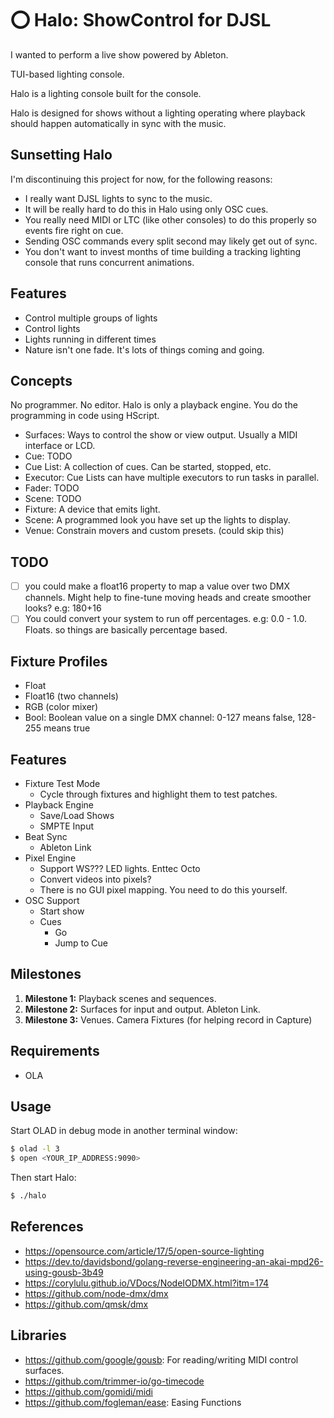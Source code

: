 # ⭕️ Halo: ShowControl for DJSL

I wanted to perform a live show powered by Ableton.

TUI-based lighting console.

Halo is a lighting console built for the console.

Halo is designed for shows without a lighting operating where playback should happen automatically in sync with the music.

## Sunsetting Halo

I'm discontinuing this project for now, for the following reasons:

 * I really want DJSL lights to sync to the music.
 * It will be really hard to do this in Halo using only OSC cues.
 * You really need MIDI or LTC (like other consoles) to do this properly so events fire right on cue.
 * Sending OSC commands every split second may likely get out of sync.
 * You don't want to invest months of time building a tracking lighting console that runs concurrent animations.

## Features

 * Control multiple groups of lights
 * Control lights
 * Lights running in different times
 * Nature isn't one fade. It's lots of things coming and going.

## Concepts

No programmer. No editor. Halo is only a playback engine. You do the programming in code using HScript.

 * Surfaces: Ways to control the show or view output. Usually a MIDI interface or LCD.
 * Cue: TODO
 * Cue List: A collection of cues. Can be started, stopped, etc.
 * Executor: Cue Lists can have multiple executors to run tasks in parallel.
 * Fader: TODO
 * Scene: TODO
 * Fixture: A device that emits light.
 * Scene: A programmed look you have set up the lights to display.
 * Venue: Constrain movers and custom presets. (could skip this)

## TODO

 - [ ] you could make a float16 property to map a value over two DMX channels. Might help to fine-tune moving heads and create smoother looks? e.g: 180+16
 - [ ] You could convert your system to run off percentages. e.g: 0.0 - 1.0. Floats. so things are basically percentage based.

## Fixture Profiles

 * Float
 * Float16 (two channels)
 * RGB (color mixer)
 * Bool: Boolean value on a single DMX channel: 0-127 means false, 128-255 means true

## Features

 * Fixture Test Mode
   * Cycle through fixtures and highlight them to test patches.
 * Playback Engine
   * Save/Load Shows
   * SMPTE Input
 * Beat Sync
   * Ableton Link
 * Pixel Engine
   * Support WS??? LED lights. Enttec Octo
   * Convert videos into pixels?
   * There is no GUI pixel mapping. You need to do this yourself.
 * OSC Support
   * Start show
   * Cues
     * Go
     * Jump to Cue

## Milestones

1. **Milestone 1:** Playback scenes and sequences.
2. **Milestone 2:** Surfaces for input and output. Ableton Link.
3. **Milestone 3:** Venues. Camera Fixtures (for helping record in Capture)

## Requirements

 * OLA

## Usage

Start OLAD in debug mode in another terminal window:

```bash
$ olad -l 3
$ open <YOUR_IP_ADDRESS:9090>
```

Then start Halo:

```bash
$ ./halo
```

## References

 * https://opensource.com/article/17/5/open-source-lighting
 * https://dev.to/davidsbond/golang-reverse-engineering-an-akai-mpd26-using-gousb-3b49
 * https://corylulu.github.io/VDocs/NodeIODMX.html?itm=174
 * https://github.com/node-dmx/dmx
 * https://github.com/qmsk/dmx

## Libraries

 * https://github.com/google/gousb: For reading/writing MIDI control surfaces.
 * https://github.com/trimmer-io/go-timecode
 * https://github.com/gomidi/midi
 * https://github.com/fogleman/ease: Easing Functions
